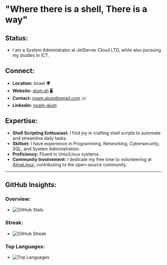 # "Where there is a shell, There is a way"

## Status:
- I am a System Administrator at JetServer Cloud LTD, while also pursuing my studies in ICT. 

## Connect:
- **Location:** Israel 🌍
- **Website:** [alum.sh](https://alum.sh) 🖥️
- **Contact:** [noam.alum@gmail.com](mailto:noam.alum@gmail.com) ✉️
- **Linkedin:** [noam-alum](https://www.linkedin.com/in/noam-alum/)

## Expertise:
- **Shell Scripting Enthusiast:** I find joy in crafting shell scripts to automate and streamline daily tasks.
- **Skillset:** I have experience in Programming, Networking, Cybersecurity, SQL, and System Administration.
- **Proficiency:** Fluent in Unix/Linux systems.
- **Community Involvement:** I dedicate my free time to volunteering at [AlmaLinux](https://alum.sh/AlmaLinux-Forums), contributing to the open-source community.

---

## GitHub Insights:
### Overview:
- ![GitHub Stats](https://github-readme-stats.vercel.app/api?username=Noam-Alum&theme=dark&hide_border=false&include_all_commits=false&count_private=true)

### Streak:
- ![GitHub Streak](https://github-readme-streak-stats.herokuapp.com/?user=Noam-Alum&theme=dark&hide_border=false)

### Top Languages:
- ![Top Languages](https://github-readme-stats.vercel.app/api/top-langs/?username=Noam-Alum&theme=dark&hide_border=false&include_all_commits=false&count_private=true&layout=compact)
